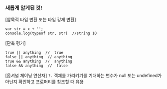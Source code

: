 ### 새롭게 알게된 것!

[암묵적 타입 변환 또는 타입 강제 변환]

```
var str = x + '';
console.log(typeof str, str)  //string 10

```

[단축 평가]

```
true || anything  //  true
false || anything  // anything
true && anything  //  anything
false && anything  //  false

```

[옵셔널 체이닝 연산자]
`?.` 객체를 가리키기를 기대하는 변수가 null 또는 undefined가 아닌지 확인하고 프로퍼티를 참조할 때 유용
